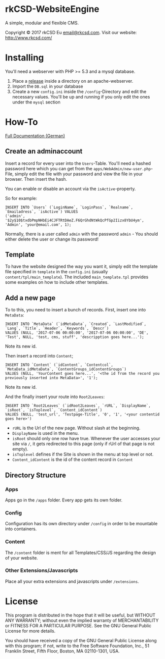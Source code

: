 # rkCSD-WebsiteEngine
A simple, modular and flexible CMS.

Copyright © 2017 rkCSD Eu email@rkcsd.com. Visit our website: http://www.rkcsd.com/

# Installing

You'll need a webserver with PHP >= 5.3 and a mysql database.

1. Place a [release](https://github.com/rkCSD/rkCSD-WebsiteEngine/releases) inside a directory on an apache-webserver.
2. Import the `DB.sql` in your database
3. Create a new `config.ini` inside the `/config`-Directory and edit the necessary values. You'll be up and running if you only edit the ones under the `mysql` section

# How-To
[Full Documentation (German)](http://wiki.reneknipschild.net/dev:web:rkcsdengine)

## Create an adminaccount

Insert a record for every user into the `Users`-Table. You'll need a hashed password here which you can get from the `apps/WebAdmin/new-user.php`-File, simply edit the file with your
 password and view the file in your browser. Then insert the hash.
 
You can enable or disable an account via the `isActive`-property.

So for example:

```mysql
INSERT INTO `Users` (`LoginName`, `LoginPass`, `Realname`, `Emailadress`, `isActive`) VALUES
('admin', '$2y$10$txdbPmpNHbEi4CJFTRtDAeZ.F6QrGhdNtWkQcPfGp2Iizx8YbU4ym', 'Admin', 'your@email.com', 1);
```

Normally, there is a user called `admin` with the password `admin` - You should either delete the user or change its password!

## Template

To have the website designed the way you want it, simply edit the template file specified in `template` in the `config.ini` (usually `content/tpl/main_template`). 
The included `main_template.tpl` provides some examples on how to include other templates.

## Add a new page

To to this, you need to insert a bunch of records.
First, insert one into `MetaData`:

```mysql
INSERT INTO `MetaData` (`idMetaData`, `Created`, `LastModified`, `Lang`, `Title`, `Header`, `Keywords`, `Descr`) 
VALUES (NULL, '2017-07-06 00:00:00', '2017-07-06 00:00:00', 'DE', 'Test', NULL, 'test, cms, stuff', 'descripption goes here...');
```
Note its new id.

Then insert a record into `Content`;

```mysql
INSERT INTO `Content` (`idContent`, `Contentcol`, `MetaData_idMetaData`, `ContentGroups_idContentGroups`) 
VALUES (NULL, 'YourContent goes here...', '<the id from the record you previously inserted into MetaData>', '1');
```
Note its new id.

And the finally insert your route into `Root2Leaves`:

```mysql
INSERT INTO `Root2Leaves` (`idRoot2Leaves`, `rURL`, `DisplayName`, `isRoot`, `isToplevel`, `Content_idContent`) 
VALUES (NULL, 'test_url', 'Testpage-Title', '0', '1', '<your contentid goes here>')
```

* `rURL` is the Url of the new page. Without slash at the beginning.
* `DisplayName` is used in the menu.
* `isRoot` should only one row have true. Whenever the user accesses your site via `/`, it gets redirected to this page (only if rUrl of that page is not empty).
* `isToplevel` defines if the Site is shown in the menu at top level or not.
* `Content_idContent` is the id of the content record in `Content`

## Directory Structure

### Apps

Apps go in the `/apps` folder. Every app gets its own folder.

### Config

Configuration has its own directory under `/config` in order to be mountable into containers.

### Content

The `/content` folder is ment for all Templates/CSS/JS regarding the design of your website.

### Other Extensions/Javascripts

Place all your extra extensions and javascripts under `/extensions`.

# License

This program is distributed in the hope that it will be useful, but WITHOUT ANY WARRANTY; without even the implied warranty of MERCHANTABILITY or FITNESS FOR A PARTICULAR PURPOSE. See the GNU General Public License for more details.

You should have received a copy of the GNU General Public License along with this program; if not, write to the Free Software Foundation, Inc., 51 Franklin Street, Fifth Floor, Boston, MA 02110-1301, USA.